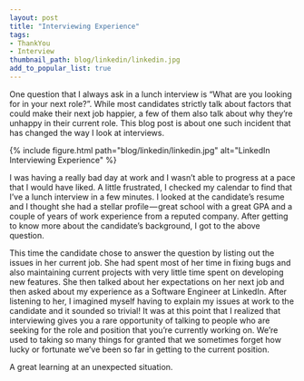 ```yaml
---
layout: post
title: "Interviewing Experience"
tags:
- ThankYou
- Interview
thumbnail_path: blog/linkedin/linkedin.jpg
add_to_popular_list: true
---  
```


One question that I always ask in a lunch interview is “What are you looking for in your next role?”. While most candidates strictly talk about factors that could make their next job happier, a few of them also talk about why they’re unhappy in their current role. This blog post is about one such incident that has changed the way I look at interviews.

{% include figure.html path="blog/linkedin/linkedin.jpg" alt="LinkedIn Interviewing Experience" %}

I was having a really bad day at work and I wasn’t able to progress at a pace that I would have liked. A little frustrated, I checked my calendar to find that I’ve a lunch interview in a few minutes. I looked at the candidate’s resume and I thought she had a stellar profile — great school with a great GPA and a couple of years of work experience from a reputed company. After getting to know more about the candidate’s background, I got to the above question.

This time the candidate chose to answer the question by listing out the issues in her current job. She had spent most of her time in fixing bugs and also maintaining current projects with very little time spent on developing new features. She then talked about her expectations on her next job and then asked about my experience as a Software Engineer at LinkedIn. After listening to her, I imagined myself having to explain my issues at work to the candidate and it sounded so trivial! It was at this point that I realized that interviewing gives you a rare opportunity of talking to people who are seeking for the role and position that you’re currently working on. We’re used to taking so many things for granted that we sometimes forget how lucky or fortunate we’ve been so far in getting to the current position.

A great learning at an unexpected situation.